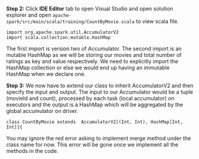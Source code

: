**Step 2:** Click **IDE Editor** tab to open Visual Studio and open solution explorer and open `apache-spark/src/main/scala/training/CountByMovie.scala` to view scala file.

```
import org.apache.spark.util.AccumulatorV2
import scala.collection.mutable.HashMap
```

The first import is version two of Accumulator. The second import is an mutable HashMap as we will be storing our movies and total number of ratings as key and value respectively. We need to explicitly import the HashMap collection or else we would end up having an immutable HashMap when we declare one. 

**Step 3:** We now have to extend our class to inherit AccumulatorV2 and then specify the input and output. The input to our Accumulator would be a tuple (movieId and count), processed by each task (local accumulator) on executors  and the output is a HashMap which will be aggregated by the global accumulator on driver.

```
class CountByMovie extends  AccumulatorV2[(Int, Int), HashMap[Int, Int]]{
```

You may ignore the red error asking to implement merge method under the class name for now. This error will be gone once we implement all the methods in the code.




